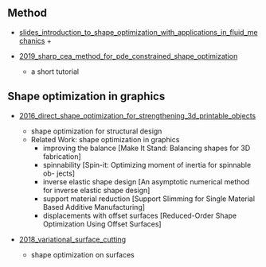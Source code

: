 


## Method

+ [slides_introduction_to_shape_optimization_with_applications_in_fluid_mechanics](slides_introduction_to_shape_optimization_with_applications_in_fluid_mechanics.pdf)
    + 

+ [2019_sharp_cea_method_for_pde_constrained_shape_optimization](2019_sharp_cea_method_for_pde_constrained_shape_optimization.pdf)
    + a short tutorial

## Shape optimization in graphics


+ [2016_direct_shape_optimization_for_strengthening_3d_printable_objects](2016_direct_shape_optimization_for_strengthening_3d_printable_objects.pdf)
    + shape optimization for structural design
    + Related Work: shape optimization in graphics
        + improving the balance [Make It Stand: Balancing shapes for 3D fabrication]
        + spinnability [Spin-it: Optimizing moment of inertia for spinnable ob- jects]
        + inverse elastic shape design [An asymptotic numerical method for inverse elastic shape design]
        + support material reduction [Support Slimming for Single Material Based Additive Manufacturing]
        + displacements with offset surfaces [Reduced-Order Shape Optimization Using Offset Surfaces]


+ [2018_variational_surface_cutting](2018_variational_surface_cutting.pdf)
    + shape optimization on surfaces